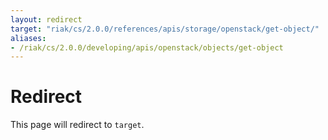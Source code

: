 ```yaml
---
layout: redirect
target: "riak/cs/2.0.0/references/apis/storage/openstack/get-object/"
aliases:
- /riak/cs/2.0.0/developing/apis/openstack/objects/get-object
---
```


# Redirect

This page will redirect to `target`.
